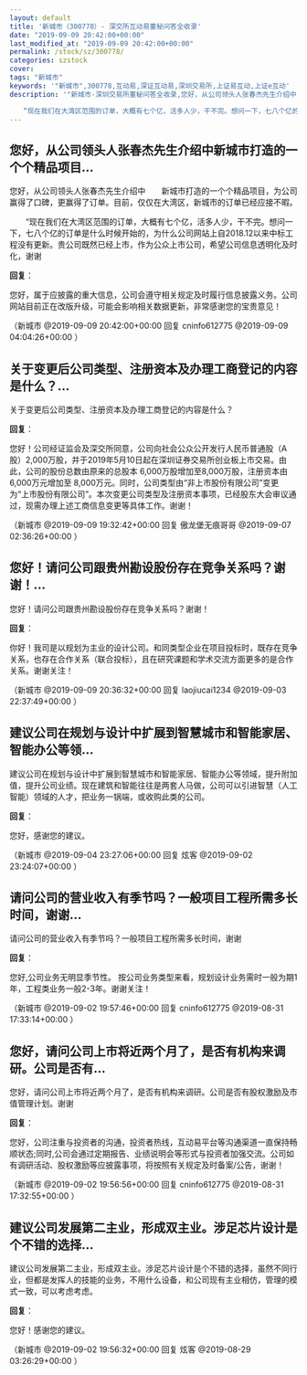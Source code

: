 ```yaml
---
layout: default
title: '新城市（300778）- 深交所互动易董秘问答全收录'
date: "2019-09-09 20:42:00+00:00"
last_modified_at: "2019-09-09 20:42:00+00:00"
permalink: /stock/sz/300778/
categories: szstock
cover: 
tags: "新城市"
keywords: '"新城市",300778,互动易,深证互动易,深圳交易所,上证易互动,上证e互动'
description: '"新城市-深圳交易所董秘问答全收录,您好，从公司领头人张春杰先生介绍中　　新城市打造的一个个精品项目，为公司赢得了口碑，更赢得了订单。目前，仅仅在大湾区，新城市的订单已经应接不暇。

　　“现在我们在大湾区范围的订单，大概有七个亿，活多人少，干不完。想问一下，七八个亿的订单是什么时候开始的，为什么公司网站上自2018.12以来中标工程没有更新。贵公司既然已经上市，作为公众上市公司，希望公司信息透明化及时化，谢谢"'
---
```


## 您好，从公司领头人张春杰先生介绍中新城市打造的一个个精品项目...

您好，从公司领头人张春杰先生介绍中　　新城市打造的一个个精品项目，为公司赢得了口碑，更赢得了订单。目前，仅仅在大湾区，新城市的订单已经应接不暇。

　　“现在我们在大湾区范围的订单，大概有七个亿，活多人少，干不完。想问一下，七八个亿的订单是什么时候开始的，为什么公司网站上自2018.12以来中标工程没有更新。贵公司既然已经上市，作为公众上市公司，希望公司信息透明化及时化，谢谢

**回复**：

您好，属于应披露的重大信息，公司会遵守相关规定及时履行信息披露义务。公司网站目前正在改版升级，可能会影响相关数据更新，非常感谢您的宝贵意见！ 

（新城市  @2019-09-09 20:42:00+00:00 回复 cninfo612775  @2019-09-09 04:04:26+00:00 ）

## 关于变更后公司类型、注册资本及办理工商登记的内容是什么？...

关于变更后公司类型、注册资本及办理工商登记的内容是什么？

**回复**：

您好！公司经证监会及深交所同意，公司向社会公众公开发行人民币普通股（A股）2,000万股，并于2019年5月10日起在深圳证券交易所创业板上市交易。由此，公司的股份总数由原来的总股本 6,000万股增加至8,000万股，注册资本由 6,000万元增加至 8,000万元。同时，公司类型由“非上市股份有限公司”变更为“上市股份有限公司”。本次变更公司类型及注册资本事项，已经股东大会审议通过，现需办理上述工商信息变更等具体工作。谢谢！ 

（新城市  @2019-09-09 19:32:42+00:00 回复 傲龙堡无痕哥哥  @2019-09-07 02:36:26+00:00 ）

## 您好！请问公司跟贵州勘设股份存在竞争关系吗？谢谢！...

您好！请问公司跟贵州勘设股份存在竞争关系吗？谢谢！

**回复**：

你好！我司是以规划为主业的设计公司。和同类型企业在项目投标时，既存在竞争关系，也存在合作关系（联合投标），且在研究课题和学术交流方面更多的是合作关系。谢谢关注！ 

（新城市  @2019-09-09 20:36:32+00:00 回复 laojiucai1234  @2019-09-03 22:37:49+00:00 ）

## 建议公司在规划与设计中扩展到智慧城市和智能家居、智能办公等领...

建议公司在规划与设计中扩展到智慧城市和智能家居、智能办公等领域，提升附加值，提升公司业绩。现在建筑和智能往往是两套人马做，公司可以引进智慧（人工智能）领域的人才，把业务一锅端，或收购此类的公司。

**回复**：

您好，感谢您的建议。 

（新城市  @2019-09-04 23:27:06+00:00 回复 炫客  @2019-09-02 23:24:07+00:00 ）

## 请问公司的营业收入有季节吗？一般项目工程所需多长时间，谢谢...

请问公司的营业收入有季节吗？一般项目工程所需多长时间，谢谢

**回复**：

您好,公司业务无明显季节性。 按公司业务类型来看，规划设计业务需时一般为期1年，工程类业务一般2-3年。谢谢关注！ 

（新城市  @2019-09-02 19:57:46+00:00 回复 cninfo612775  @2019-08-31 17:33:14+00:00 ）

## 您好，请问公司上市将近两个月了，是否有机构来调研。公司是否有...

您好，请问公司上市将近两个月了，是否有机构来调研。公司是否有股权激励及市值管理计划。谢谢

**回复**：

您好，公司注重与投资者的沟通，投资者热线，互动易平台等沟通渠道一直保持畅顺状态;同时,公司会通过定期报告、业绩说明会等形式与投资者加强交流。公司如有调研活动、股权激励等应披露事项，将按照有关规定及时备案/公告，谢谢！ 

（新城市  @2019-09-02 19:56:56+00:00 回复 cninfo612775  @2019-08-31 17:32:55+00:00 ）

## 建议公司发展第二主业，形成双主业。涉足芯片设计是个不错的选择...

建议公司发展第二主业，形成双主业。涉足芯片设计是个不错的选择，虽然不同行业，但都是发挥人的技能的业务，不用什么设备，和公司现有主业相仿，管理的模式一致，可以考虑考虑。

**回复**：

您好！感谢您的建议。 

（新城市  @2019-09-02 19:56:32+00:00 回复 炫客  @2019-08-29 03:26:29+00:00 ）

